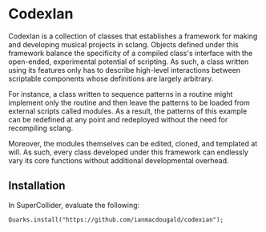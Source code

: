 # CodexIan

CodexIan is a collection of classes that establishes a framework for making and developing musical projects in sclang. Objects defined under this framework balance the specificity of a compiled class's interface with the open-ended, experimental potential of scripting. As such, a class written using its features only has to describe high-level interactions between scriptable components whose definitions are largely arbitrary. 

For instance, a class written to sequence patterns in a routine might implement only the routine and then leave the patterns to be loaded from external scripts called modules. As a result, the patterns of this example can be redefined at any point and redeployed without the need for recompiling sclang.  

Moreover, the modules themselves can be edited, cloned, and templated at will. As such, every class developed under this framework can endlessly vary its core functions without additional developmental overhead.

## Installation

In SuperCollider, evaluate the following: 

`Quarks.install("https://github.com/ianmacdougald/codexian");`
